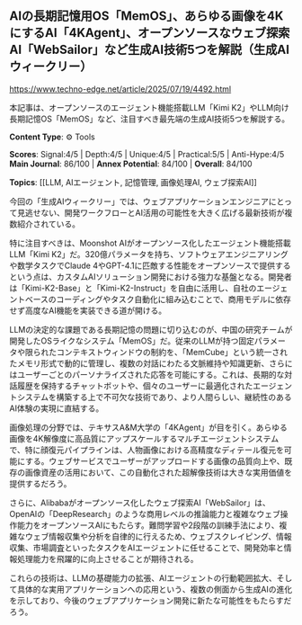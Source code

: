 ## AIの長期記憶用OS「MemOS」、あらゆる画像を4KにするAI「4KAgent」、オープンソースなウェブ探索AI「WebSailor」など生成AI技術5つを解説（生成AIウィークリー）

https://www.techno-edge.net/article/2025/07/19/4492.html

本記事は、オープンソースのエージェント機能搭載LLM「Kimi K2」やLLM向け長期記憶OS「MemOS」など、注目すべき最先端の生成AI技術5つを解説する。

**Content Type**: ⚙️ Tools

**Scores**: Signal:4/5 | Depth:4/5 | Unique:4/5 | Practical:5/5 | Anti-Hype:4/5
**Main Journal**: 86/100 | **Annex Potential**: 84/100 | **Overall**: 84/100

**Topics**: [[LLM, AIエージェント, 記憶管理, 画像処理AI, ウェブ探索AI]]

今回の「生成AIウィークリー」では、ウェブアプリケーションエンジニアにとって見逃せない、開発ワークフローとAI活用の可能性を大きく広げる最新技術が複数紹介されている。

特に注目すべきは、Moonshot AIがオープンソース化したエージェント機能搭載LLM「Kimi K2」だ。320億パラメータを持ち、ソフトウェアエンジニアリングや数学タスクでClaude 4やGPT-4.1に匹敵する性能をオープンソースで提供するという点は、カスタムAIソリューション開発における強力な基盤となる。開発者は「Kimi-K2-Base」と「Kimi-K2-Instruct」を自由に活用し、自社のエージェントベースのコーディングやタスク自動化に組み込むことで、商用モデルに依存せず高度なAI機能を実装できる道が開ける。

LLMの決定的な課題である長期記憶の問題に切り込むのが、中国の研究チームが開発したOSライクなシステム「MemOS」だ。従来のLLMが持つ固定パラメータや限られたコンテキストウィンドウの制約を、「MemCube」という統一されたメモリ形式で動的に管理し、複数の対話にわたる文脈維持や知識更新、さらにはユーザーごとのパーソナライズされた応答を可能にする。これは、長期的な対話履歴を保持するチャットボットや、個々のユーザーに最適化されたエージェントシステムを構築する上で不可欠な技術であり、より人間らしい、継続性のあるAI体験の実現に直結する。

画像処理の分野では、テキサスA&M大学の「4KAgent」が目を引く。あらゆる画像を4K解像度に高品質にアップスケールするマルチエージェントシステムで、特に顔復元パイプラインは、人物画像における高精度なディテール復元を可能にする。ウェブサービスでユーザーがアップロードする画像の品質向上や、既存の画像資産の活用において、この自動化された超解像技術は大きな実用価値を提供するだろう。

さらに、Alibabaがオープンソース化したウェブ探索AI「WebSailor」は、OpenAIの「DeepResearch」のような商用レベルの推論能力と複雑なウェブ操作能力をオープンソースAIにもたらす。難問学習や2段階の訓練手法により、複雑なウェブ情報収集や分析を自律的に行えるため、ウェブスクレイピング、情報収集、市場調査といったタスクをAIエージェントに任せることで、開発効率と情報処理能力を飛躍的に向上させることが期待される。

これらの技術は、LLMの基礎能力の拡張、AIエージェントの行動範囲拡大、そして具体的な実用アプリケーションへの応用という、複数の側面から生成AIの進化を示しており、今後のウェブアプリケーション開発に新たな可能性をもたらすだろう。
